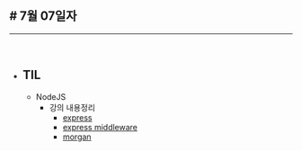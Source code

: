 ## # 7월 07일자 

***

<br>

* ## TIL
  * NodeJS 
    * 강의 내용정리
      * [express](/NodeJS/modules/related_express/express.md)
      * [express middleware](/NodeJS/modules/related_express/express_middleWare.md)
      * [morgan](/NodeJS/modules/related_express/morgan.md)
      
